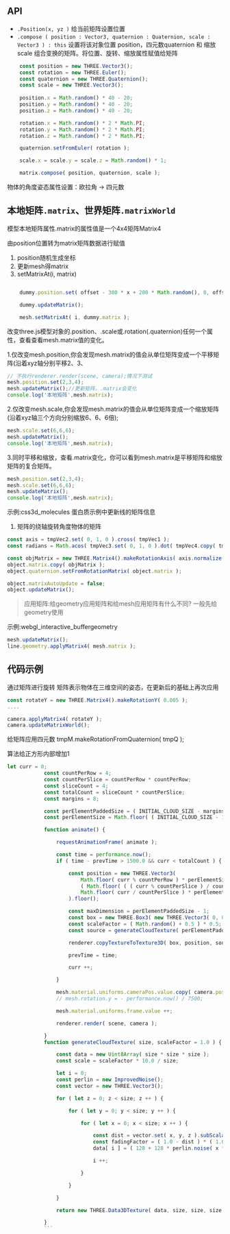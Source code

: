## API
- `.Position(x, yz )`
给当前矩阵设置位置
- `.compose ( position : Vector3, quaternion : Quaternion, scale : Vector3 ) : this`
设置将该对象位置 position，四元数quaternion 和 缩放scale 组合变换的矩阵。将位置、旋转、缩放属性赋值给矩阵
```js
    const position = new THREE.Vector3();
    const rotation = new THREE.Euler();
    const quaternion = new THREE.Quaternion();
    const scale = new THREE.Vector3();
            
    position.x = Math.random() * 40 - 20;
    position.y = Math.random() * 40 - 20;
    position.z = Math.random() * 40 - 20;

    rotation.x = Math.random() * 2 * Math.PI;
    rotation.y = Math.random() * 2 * Math.PI;
    rotation.z = Math.random() * 2 * Math.PI;

    quaternion.setFromEuler( rotation );

    scale.x = scale.y = scale.z = Math.random() * 1;

    matrix.compose( position, quaternion, scale );
```
物体的角度姿态属性设置：欧拉角 -> 四元数


## 本地矩阵`.matrix`、世界矩阵`.matrixWorld`

模型本地矩阵属性.matrix的属性值是一个4x4矩阵Matrix4

由position位置转为matrix矩阵数据进行赋值
1. position随机生成坐标
2. 更新mesh得matrix
3. setMatrixAt(i, matrix)
```js

    dummy.position.set( offset - 300 * x + 200 * Math.random(), 0, offset - 300 * y );

    dummy.updateMatrix();

    mesh.setMatrixAt( i, dummy.matrix );
```


改变three.js模型对象的.position、.scale或.rotation(.quaternion)任何一个属性，查看查看mesh.matrix值的变化。

1.仅改变mesh.position,你会发现mesh.matrix的值会从单位矩阵变成一个平移矩阵(沿着xyz轴分别平移2、3、


```js
// 不执行renderer.render(scene, camera);情况下测试
mesh.position.set(2,3,4);
mesh.updateMatrix();//更新矩阵，.matrix会变化
console.log('本地矩阵',mesh.matrix);

```
2.仅改变mesh.scale,你会发现mesh.matrix的值会从单位矩阵变成一个缩放矩阵(沿着xyz轴三个方向分别缩放6、6、6倍);

```js
mesh.scale.set(6,6,6);
mesh.updateMatrix();
console.log('本地矩阵',mesh.matrix);

```
3.同时平移和缩放，查看.matrix变化，你可以看到mesh.matrix是平移矩阵和缩放矩阵的复合矩阵。
```js
mesh.position.set(2,3,4);
mesh.scale.set(6,6,6);
mesh.updateMatrix();
console.log('本地矩阵',mesh.matrix);
```

示例:css3d_molecules
蛋白质示例中更新线的矩阵信息
1. 矩阵的绕轴旋转角度物体的矩阵
```js
const axis = tmpVec2.set( 0, 1, 0 ).cross( tmpVec1 );
const radians = Math.acos( tmpVec3.set( 0, 1, 0 ).dot( tmpVec4.copy( tmpVec1 ).normalize() ) );

const objMatrix = new THREE.Matrix4().makeRotationAxis( axis.normalize(), radians );
object.matrix.copy( objMatrix );
object.quaternion.setFromRotationMatrix( object.matrix );

object.matrixAutoUpdate = false;
object.updateMatrix();
```

> 应用矩阵:给geometry应用矩阵和给mesh应用矩阵有什么不同?
一般先给geometry使用

示例:webgl_interactive_buffergeometry
```js
mesh.updateMatrix();
line.geometry.applyMatrix4( mesh.matrix );	
```

## 代码示例
通过矩阵进行旋转
矩阵表示物体在三维空间的姿态，在更新后的基础上再次应用
```js
const rotateY = new THREE.Matrix4().makeRotationY( 0.005 );
....

camera.applyMatrix4( rotateY );
camera.updateMatrixWorld();

```
给矩阵应用四元数
tmpM.makeRotationFromQuaternion( tmpQ );


算法给正方形内部增加1
```js
let curr = 0;
			const countPerRow = 4;
			const countPerSlice = countPerRow * countPerRow;
			const sliceCount = 4;
			const totalCount = sliceCount * countPerSlice;
			const margins = 8;

			const perElementPaddedSize = ( INITIAL_CLOUD_SIZE - margins ) / countPerRow;
			const perElementSize = Math.floor( ( INITIAL_CLOUD_SIZE - 1 ) / countPerRow );

			function animate() {

				requestAnimationFrame( animate );

				const time = performance.now();
				if ( time - prevTime > 1500.0 && curr < totalCount ) {

					const position = new THREE.Vector3(
						Math.floor( curr % countPerRow ) * perElementSize + margins * 0.5,
						( Math.floor( ( ( curr % countPerSlice ) / countPerRow ) ) ) * perElementSize + margins * 0.5,
						Math.floor( curr / countPerSlice ) * perElementSize + margins * 0.5
					).floor();

					const maxDimension = perElementPaddedSize - 1;
					const box = new THREE.Box3( new THREE.Vector3( 0, 0, 0 ), new THREE.Vector3( maxDimension, maxDimension, maxDimension ) );
					const scaleFactor = ( Math.random() + 0.5 ) * 0.5;
					const source = generateCloudTexture( perElementPaddedSize, scaleFactor );

					renderer.copyTextureToTexture3D( box, position, source, cloudTexture );

					prevTime = time;

					curr ++;

				}

				mesh.material.uniforms.cameraPos.value.copy( camera.position );
				// mesh.rotation.y = - performance.now() / 7500;

				mesh.material.uniforms.frame.value ++;

				renderer.render( scene, camera );

			}
            function generateCloudTexture( size, scaleFactor = 1.0 ) {

				const data = new Uint8Array( size * size * size );
				const scale = scaleFactor * 10.0 / size;

				let i = 0;
				const perlin = new ImprovedNoise();
				const vector = new THREE.Vector3();

				for ( let z = 0; z < size; z ++ ) {

					for ( let y = 0; y < size; y ++ ) {

						for ( let x = 0; x < size; x ++ ) {

							const dist = vector.set( x, y, z ).subScalar( size / 2 ).divideScalar( size ).length();
							const fadingFactor = ( 1.0 - dist ) * ( 1.0 - dist );
							data[ i ] = ( 128 + 128 * perlin.noise( x * scale / 1.5, y * scale, z * scale / 1.5 ) ) * fadingFactor;

							i ++;

						}

					}

				}

				return new THREE.Data3DTexture( data, size, size, size );

			}
            ```